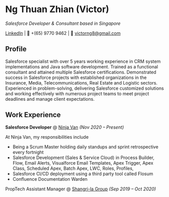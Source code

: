# Ng Thuan Zhian (Victor)

_Salesforce Developer & Consultant based in Singapore_

[LinkedIn](https://my.linkedin.com/in/victortzng) | :iphone: +(65) 9770 9462 | :email: victorng8@gmail.com

## Profile

Salesforce specialist with over 5 years working experience in CRM system implementations and Java software development. Trained as a functional consultant and attained multiple Salesforce certifications. Demonstrated success in Salesforce projects with established organizations in the Insurance, Media, Telecommunications, Real Estate and Logistic sectors. Experienced in problem-solving, delivering Salesforce customized solutions and working effectively with numerous project teams to meet project deadlines and manage client expectations.

## Work Experience
**Salesforce Developer** @ [Ninja Van](https://www.ninjavan.co/) _(Nov 2020 – Present)_

At Ninja Van, my responsibilities include 
- Being a Scrum Master holding daily standups and sprint retrospective every fortnight
- Salesforce Development (Sales & Service Cloud) in Process Builder, Flow, Email Alerts, Visualforce Email Templates, Apex Trigger, Apex Class, Scheduled Apex, Batch Apex, LWC, Roles, Profiles, 
- Salesforce CI/CD deployment using a third party tool called Flosum
- Confluence Documentation Warden

PropTech Assistant Manager @ [Shangri-la Group](https://www.shangri-la.com/) _(Sep 2019 – Oct 2020)_




